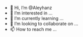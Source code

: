 - 👋 Hi, I’m @Aleyhanz
- 👀 I’m interested in ...
- 🌱 I’m currently learning ...
- 💞️ I’m looking to collaborate on ...
- 📫 How to reach me ...

<!---
Aleyhanz/Aleyhanz is a ✨ special ✨ repository because its `README.md` (this file) appears on your GitHub profile.
You can click the Preview link to take a look at your changes.
--->
